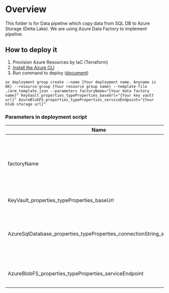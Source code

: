 # Overview

This folder is for Data pipeline which copy data from SQL DB to Azure Storage (Delta Lake). We are using Azure Data Factory to implement pipeline.

## How to deploy it

1. Provision Azure Resources by IaC (Terraform)
1. [Install the Azure CLI](https://docs.microsoft.com/en-us/cli/azure/install-azure-cli)
1. Run command to deploy ([document](https://docs.microsoft.com/en-us/azure/azure-resource-manager/templates/deploy-cli#deploy-local-template-or-bicep-file))

```
az deployment group create --name {Your deployment name. Anyname is OK} --resource-group {Your resource group name} --template-file ./arm_template.json --parameters factoryName="{Your data factory name}" KeyVault_properties_typeProperties_baseUrl="{Your key vault url}" AzureBlobFS_properties_typeProperties_serviceEndpoint="{Your blob storage url}"
```

### Parameters in deployment script

|Name|Description|
|--|--|
|factoryName|Azure Data Factory name where you'll deploy ARM template into|
|KeyVault_properties_typeProperties_baseUrl|Your key vault url|
|AzureSqlDatabase_properties_typeProperties_connectionString_secretName|Key Vault secret name which stores SQL Database connection string|
|AzureBlobFS_properties_typeProperties_serviceEndpoint|Azure Blob Storage endpoint (url)|
